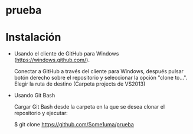 prueba
======

Instalación
======

* Usando el cliente de GitHub para Windows (https://windows.github.com/).

  Conectar a GitHub a través del cliente para Windows, después pulsar botón derecho sobre el repositorio y seleccionar la opción "clone to...". Elegir la ruta de destino (Carpeta projects de VS2013)
  
* Usando Git Bash
  
  Cargar Git Bash desde la carpeta en la que se desea clonar el repositorio y ejecutar:
  
  $ git clone https://github.com/Some1uma/prueba

